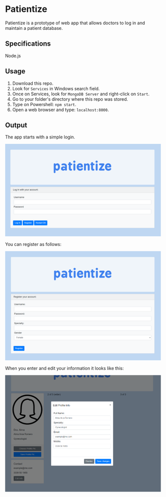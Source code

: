# Patientize

Patientize is a prototype of web app that allows doctors to log in and maintain a patient database. <br />

## Specifications

Node.js

## Usage

1. Download this repo. <br />
2. Look for `Services` in Windows search field. <br />
3. Once on Services, look for `MongoDB Server` and right-click on `Start`. <br />
4. Go to your folder's directory where this repo was stored. <br />
5. Type on Powershell: `npm start`. <br />
6. Open a web browser and type: `localhost:8000`. <br />

## Output

The app starts with a simple login. <br />

![alt text](https://github.com/the-other-mariana/patientize/blob/master/evidences/login.png?raw=true) <br />

You can register as follows: <br />

![alt text](https://github.com/the-other-mariana/patientize/blob/master/evidences/register.png?raw=true) <br />

When you enter and edit your information it looks like this: <br />

![alt text](https://github.com/the-other-mariana/patientize/blob/master/evidences/edit-info.png?raw=true) <br />
